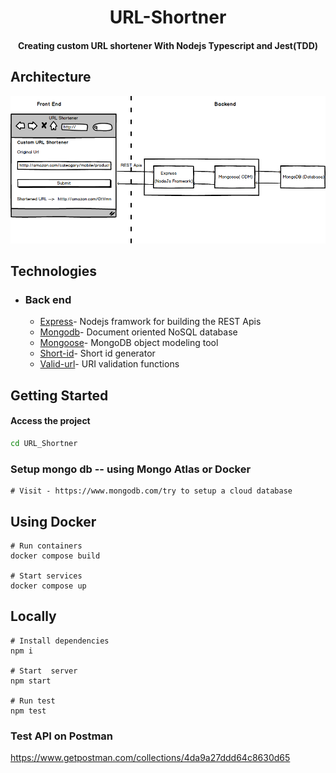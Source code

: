 <h1 align="center">
  URL-Shortner
</h1>

<h4 align="center">Creating custom URL shortener With Nodejs Typescript and Jest(TDD) </h4>

## Architecture

<img src="architecture.png" alt="architecture" />

## Technologies

- ### Back end

  - [Express](https://expressjs.com/)- Nodejs framwork for building the REST Apis
  - [Mongodb](http://mongodb.com/)- Document oriented NoSQL database
  - [Mongoose](https://http://mongoosejs.com)- MongoDB object modeling tool
  - [Short-id](https://github.com/dylang/shortid)- Short id generator
  - [Valid-url](https://github.com/ogt/valid-url)- URI validation functions



## Getting Started

#### Access the project

```sh
cd URL_Shortner

```

### Setup mongo db -- using Mongo Atlas or Docker

```
# Visit - https://www.mongodb.com/try to setup a cloud database

```

## Using Docker 

```
# Run containers
docker compose build

# Start services
docker compose up
```


## Locally 
```
# Install dependencies
npm i

# Start  server
npm start

# Run test
npm test

```

### Test API on Postman

https://www.getpostman.com/collections/4da9a27ddd64c8630d65

